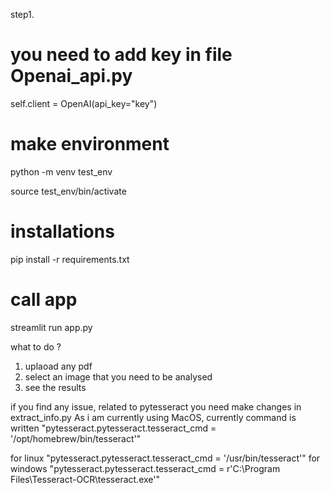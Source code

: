 step1. 

# you need to add key in file Openai_api.py
self.client = OpenAI(api_key="key")

# make environment
python -m venv test_env

source test_env/bin/activate

# installations
pip install -r requirements.txt

# call app
streamlit run app.py

what to do ?
1. uplaoad any pdf
2. select an image that you need to be analysed
3. see the results

if you find any issue, related to pytesseract 
you need make changes in extract_info.py
As i am currently using MacOS, currently command is written "pytesseract.pytesseract.tesseract_cmd = '/opt/homebrew/bin/tesseract'"

for linux "pytesseract.pytesseract.tesseract_cmd = '/usr/bin/tesseract'"
for windows "pytesseract.pytesseract.tesseract_cmd = r'C:\Program Files\Tesseract-OCR\tesseract.exe'"





